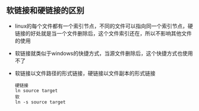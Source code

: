 ## 软链接和硬链接的区别

* linux的每个文件都有一个索引节点，不同的文件可以指向同一个索引节点，硬链接的好处就是当一个文件删除后，这个文件索引还在，所以不影响其他文件的使用

* 软链接就类似于windows的快捷方式，当源文件删除后，这个快捷方式也使用不了

* 软链接以文件路径的形式链接，硬链接以文件副本的形式链接

  ```shell
  硬链接
  ln source target
  软
  ln -s source target
  ```

  

  